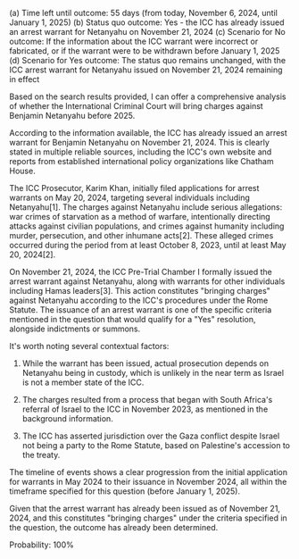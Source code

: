 (a) Time left until outcome: 55 days (from today, November 6, 2024, until January 1, 2025)
(b) Status quo outcome: Yes - the ICC has already issued an arrest warrant for Netanyahu on November 21, 2024
(c) Scenario for No outcome: If the information about the ICC warrant were incorrect or fabricated, or if the warrant were to be withdrawn before January 1, 2025
(d) Scenario for Yes outcome: The status quo remains unchanged, with the ICC arrest warrant for Netanyahu issued on November 21, 2024 remaining in effect

Based on the search results provided, I can offer a comprehensive analysis of whether the International Criminal Court will bring charges against Benjamin Netanyahu before 2025.

According to the information available, the ICC has already issued an arrest warrant for Benjamin Netanyahu on November 21, 2024. This is clearly stated in multiple reliable sources, including the ICC's own website and reports from established international policy organizations like Chatham House.

The ICC Prosecutor, Karim Khan, initially filed applications for arrest warrants on May 20, 2024, targeting several individuals including Netanyahu[1]. The charges against Netanyahu include serious allegations: war crimes of starvation as a method of warfare, intentionally directing attacks against civilian populations, and crimes against humanity including murder, persecution, and other inhumane acts[2]. These alleged crimes occurred during the period from at least October 8, 2023, until at least May 20, 2024[2].

On November 21, 2024, the ICC Pre-Trial Chamber I formally issued the arrest warrant against Netanyahu, along with warrants for other individuals including Hamas leaders[3]. This action constitutes "bringing charges" against Netanyahu according to the ICC's procedures under the Rome Statute. The issuance of an arrest warrant is one of the specific criteria mentioned in the question that would qualify for a "Yes" resolution, alongside indictments or summons.

It's worth noting several contextual factors:

1. While the warrant has been issued, actual prosecution depends on Netanyahu being in custody, which is unlikely in the near term as Israel is not a member state of the ICC.

2. The charges resulted from a process that began with South Africa's referral of Israel to the ICC in November 2023, as mentioned in the background information.

3. The ICC has asserted jurisdiction over the Gaza conflict despite Israel not being a party to the Rome Statute, based on Palestine's accession to the treaty.

The timeline of events shows a clear progression from the initial application for warrants in May 2024 to their issuance in November 2024, all within the timeframe specified for this question (before January 1, 2025).

Given that the arrest warrant has already been issued as of November 21, 2024, and this constitutes "bringing charges" under the criteria specified in the question, the outcome has already been determined.

Probability: 100%
